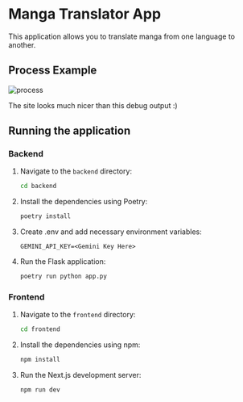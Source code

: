 # Manga Translator App

This application allows you to translate manga from one language to another.

## Process Example

![process](https://github.com/user-attachments/assets/e12c023b-9fc9-43ab-a006-49da8df8ca1f)

The site looks much nicer than this debug output :)

## Running the application

### Backend

1.  Navigate to the `backend` directory:
    ```bash
    cd backend
    ```
2.  Install the dependencies using Poetry:
    ```bash
    poetry install
    ```
3.  Create .env and add necessary environment variables:
    ```
    GEMINI_API_KEY=<Gemini Key Here>
    ```
4.  Run the Flask application:
    ```bash
    poetry run python app.py
    ```

### Frontend

1.  Navigate to the `frontend` directory:
    ```bash
    cd frontend
    ```
2.  Install the dependencies using npm:
    ```bash
    npm install
    ```
3.  Run the Next.js development server:
    ```bash
    npm run dev
    ```
